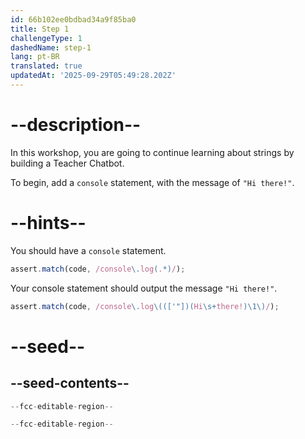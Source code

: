 ```yaml
---
id: 66b102ee0bdbad34a9f85ba0
title: Step 1
challengeType: 1
dashedName: step-1
lang: pt-BR
translated: true
updatedAt: '2025-09-29T05:49:28.202Z'
---
```


# --description--

In this workshop, you are going to continue learning about strings by building a Teacher Chatbot. 

To begin, add a `console` statement, with the message of `"Hi there!"`.

# --hints--

You should have a `console` statement.

```js
assert.match(code, /console\.log(.*)/);
```

Your console statement should output the message `"Hi there!"`.

```js
assert.match(code, /console\.log\((['"])(Hi\s+there!)\1\)/);
```

# --seed--

## --seed-contents--

```js
--fcc-editable-region--

--fcc-editable-region--
```

